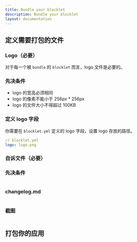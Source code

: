 ```yaml
---
title: Bundle your blocklet
description: Bundle your blocklet
layout: documentation
---
```


## 定义需要打包的文件

### Logo（必要）

对于每一个被 `bundle` 的 `blocklet` 而言，logo 文件是必要的。

### 先决条件

- logo 的宽高必须相同
- logo 的像素不能小于 256px \* 256px
- logo 的文件大小不得超过 100KB

### 定义 logo 字段

你需要在 `blocklet.yml` 定义的 logo 字段，设置 logo 存放的路径。

```yml
// blocklet.yml
logo: logo.png
```

### 自诉文件（必要）

### 先决条件

```yml

```

### changelog.md

```

```

### 截图

```yml

```


## 打包你的应用
<!--- Bunding mode: zip, webpack
- Bundling under mono-repo mode-->


